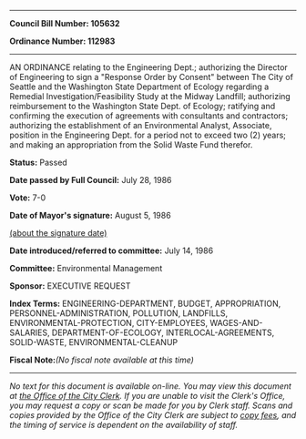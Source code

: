 

********

**Council Bill Number: 105632**
   
**Ordinance Number: 112983**
********

 AN ORDINANCE relating to the Engineering Dept.; authorizing the Director of Engineering to sign a "Response Order by Consent" between The City of Seattle and the Washington State Department of Ecology regarding a Remedial Investigation/Feasibility Study at the Midway Landfill; authorizing reimbursement to the Washington State Dept. of Ecology; ratifying and confirming the execution of agreements with consultants and contractors; authorizing the establishment of an Environmental Analyst, Associate, position in the Engineering Dept. for a period not to exceed two (2) years; and making an appropriation from the Solid Waste Fund therefor.

**Status:** Passed
   
**Date passed by Full Council:** July 28, 1986
   
**Vote:** 7-0
   
**Date of Mayor's signature:** August 5, 1986
   
[(about the signature date)](/~public/approvaldate.htm)
   
   
   
**Date introduced/referred to committee:** July 14, 1986
   
**Committee:** Environmental Management
   
**Sponsor:** EXECUTIVE REQUEST
   
   
**Index Terms:** ENGINEERING-DEPARTMENT, BUDGET, APPROPRIATION, PERSONNEL-ADMINISTRATION, POLLUTION, LANDFILLS, ENVIRONMENTAL-PROTECTION, CITY-EMPLOYEES, WAGES-AND-SALARIES, DEPARTMENT-OF-ECOLOGY, INTERLOCAL-AGREEMENTS, SOLID-WASTE, ENVIRONMENTAL-CLEANUP

**Fiscal Note:**_(No fiscal note available at this time)_
********

_No text for this document is available on-line. You may view this document at [the Office of the City Clerk](http://www.seattle.gov/leg/clerk/contactUs.htm). If you are unable to visit the Clerk's Office, you may request a copy or scan be made for you by Clerk staff. Scans and copies provided by the Office of the City Clerk are subject to [copy fees](http://clerk.seattle.gov/~public/clerkfees.htm), and the timing of service is dependent on the availability of staff._

